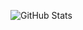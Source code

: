 ![GitHub Stats](https://github-readme-stats.vercel.app/api?username=romai&show_icons=true&theme=radical)
